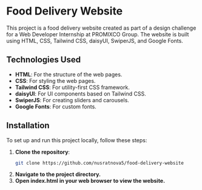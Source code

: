 # Food Delivery Website

This project is a food delivery website created as part of a design challenge for a Web Developer Internship at PROMIXCO Group. The website is built using HTML, CSS, Tailwind CSS, daisyUI, SwiperJS, and Google Fonts.

## Technologies Used

- **HTML**: For the structure of the web pages.
- **CSS**: For styling the web pages.
- **Tailwind CSS**: For utility-first CSS framework.
- **daisyUI**: For UI components based on Tailwind CSS.
- **SwiperJS**: For creating sliders and carousels.
- **Google Fonts**: For custom fonts.

## Installation

To set up and run this project locally, follow these steps:

1. **Clone the repository**:
   ```bash
   git clone https://github.com/nusratnova5/food-delivery-website
2. **Navigate to the project directory.**
3. **Open index.html in your web browser to view the website.**

